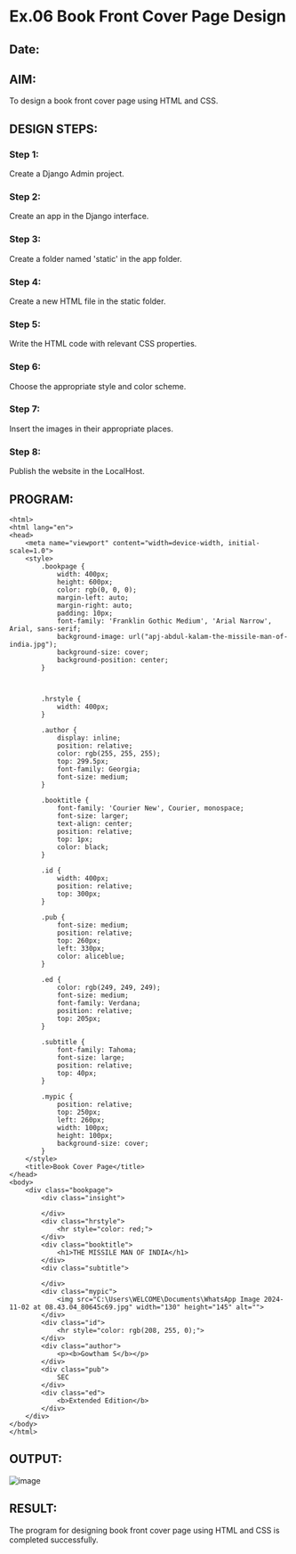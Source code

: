 # Ex.06 Book Front Cover Page Design
## Date:

## AIM:
To design a book front cover page using HTML and CSS.

## DESIGN STEPS:

### Step 1:
Create a Django Admin project.

### Step 2:
Create an app in the Django interface.

### Step 3:
Create a folder named 'static' in the app folder.

### Step 4:
Create a new HTML file in the static folder.

### Step 5:
Write the HTML code with relevant CSS properties.

### Step 6:
Choose the appropriate style and color scheme.

### Step 7:
Insert the images in their appropriate places.

### Step 8:
Publish the website in the LocalHost.

## PROGRAM:
```
<html>
<html lang="en">
<head>
    <meta name="viewport" content="width=device-width, initial-scale=1.0">
    <style>
        .bookpage {
            width: 400px;
            height: 600px;
            color: rgb(0, 0, 0);
            margin-left: auto;
            margin-right: auto;
            padding: 10px;
            font-family: 'Franklin Gothic Medium', 'Arial Narrow', Arial, sans-serif;
            background-image: url("apj-abdul-kalam-the-missile-man-of-india.jpg");
            background-size: cover;
            background-position: center;
        }

        

        .hrstyle {
            width: 400px;
        }

        .author {
            display: inline;
            position: relative;
            color: rgb(255, 255, 255);
            top: 299.5px;
            font-family: Georgia;
            font-size: medium;
        }

        .booktitle {
            font-family: 'Courier New', Courier, monospace;
            font-size: larger;
            text-align: center;
            position: relative;
            top: 1px;
            color: black;
        }

        .id {
            width: 400px;
            position: relative;
            top: 300px;
        }

        .pub {
            font-size: medium;
            position: relative;
            top: 260px;
            left: 330px;
            color: aliceblue;
        }

        .ed {
            color: rgb(249, 249, 249);
            font-size: medium;
            font-family: Verdana;
            position: relative;
            top: 205px;
        }

        .subtitle {
            font-family: Tahoma;
            font-size: large;
            position: relative;
            top: 40px;
        }

        .mypic {
            position: relative;
            top: 250px;
            left: 260px;
            width: 100px;
            height: 100px;
            background-size: cover;
        }
    </style>
    <title>Book Cover Page</title>
</head>
<body>
    <div class="bookpage">
        <div class="insight">
            
        </div>
        <div class="hrstyle">
            <hr style="color: red;">
        </div>
        <div class="booktitle">
            <h1>THE MISSILE MAN OF INDIA</h1>
        </div>
        <div class="subtitle">
            
        </div>
        <div class="mypic">
            <img src="C:\Users\WELCOME\Documents\WhatsApp Image 2024-11-02 at 08.43.04_80645c69.jpg" width="130" height="145" alt="">
        </div>
        <div class="id">
            <hr style="color: rgb(208, 255, 0);">
        </div>
        <div class="author">
            <p><b>Gowtham S</b></p>
        </div>
        <div class="pub">
            SEC
        </div>
        <div class="ed">
            <b>Extended Edition</b>
        </div>
    </div>
</body>
</html>

```

## OUTPUT:
![image](https://github.com/user-attachments/assets/7e247f0e-0511-4703-83f5-a92b23979311)


## RESULT:
The program for designing book front cover page using HTML and CSS is completed successfully.

